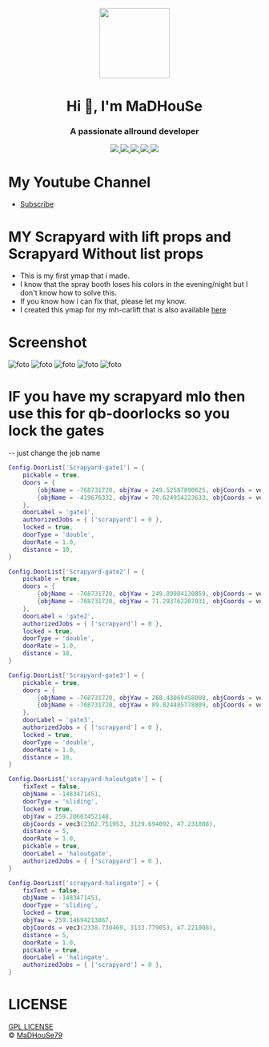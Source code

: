 <p align="center">
    <img width="140" src="https://icons.iconarchive.com/icons/iconarchive/red-orb-alphabet/128/Letter-M-icon.png" />  
    <h1 align="center">Hi 👋, I'm MaDHouSe</h1>
    <h3 align="center">A passionate allround developer </h3>    
</p>

<p align="center">
  <a href="https://github.com/MH-Scripts/mh-scrapyardMLO/issues">
    <img src="https://img.shields.io/github/issues/MH-Scripts/mh-scrapyardMLO"/> 
  </a>
  <a href="https://github.com/MH-Scripts/mh-scrapyardMLO/watchers">
    <img src="https://img.shields.io/github/watchers/MH-Scripts/mh-scrapyardMLO"/> 
  </a> 
  <a href="https://github.com/MH-Scripts/mh-scrapyardMLO/network/members">
    <img src="https://img.shields.io/github/forks/MH-Scripts/mh-scrapyardMLO"/> 
  </a>  
  <a href="https://github.com/MH-Scripts/mh-scrapyardMLO/stargazers">
    <img src="https://img.shields.io/github/stars/MH-Scripts/mh-scrapyardMLO"/> 
  </a>
  <a href="https://github.com/MH-Scripts/mh-scrapyardMLO/blob/main/LICENSE">
    <img src="https://img.shields.io/github/license/MH-Scripts/mh-scrapyardMLO?color=black"/> 
  </a>  
</p>

# My Youtube Channel
- [Subscribe](https://www.youtube.com/c/@MaDHouSe79) 

# MY Scrapyard with lift props and Scrapyard Without list props
- This is my first ymap that i made.
- I know that the spray booth loses his colors in the evening/night but I don't know how to solve this.
- If you know how i can fix that, please let my know.
- I created this ymap for my mh-carlift that is also available [here](https://github.com/MH-Scripts/mh-carlift)

# Screenshot
![foto](https://github.com/MH-Scripts/mh-scrapyardMLO/blob/main/screenshots/1.png)
![foto](https://github.com/MH-Scripts/mh-scrapyardMLO/blob/main/screenshots/2.png)
![foto](https://github.com/MH-Scripts/mh-scrapyardMLO/blob/main/screenshots/3.png)
![foto](https://github.com/MH-Scripts/mh-scrapyardMLO/blob/main/screenshots/4.png)
![foto](https://github.com/MH-Scripts/mh-scrapyardMLO/blob/main/screenshots/5.png)

# IF you have my scrapyard mlo then use this for qb-doorlocks so you lock the gates
-- just change the job name
```lua
Config.DoorList['Scrapyard-gate1'] = {
    pickable = true,
    doors = {
        {objName = -768731720, objYaw = 249.52587890625, objCoords = vec3(2386.989258, 3125.980225, 48.316544)},
        {objName = -419676332, objYaw = 70.624954223633, objCoords = vec3(2383.785156, 3117.284912, 48.316544)}
    },
    doorLabel = 'gate1',
    authorizedJobs = { ['scrapyard'] = 0 },
    locked = true,
    doorType = 'double',
    doorRate = 1.0,
    distance = 10,
}

Config.DoorList['Scrapyard-gate2'] = {
    pickable = true,
    doors = {
        {objName = -768731720, objYaw = 249.89984130859, objCoords = vec3(2383.708984, 3117.118896, 48.316544)},
        {objName = -768731720, objYaw = 71.293762207031, objCoords = vec3(2379.629883, 3105.638428, 48.316544)}
    },
    doorLabel = 'gate2',
    authorizedJobs = { ['scrapyard'] = 0 },
    locked = true,
    doorType = 'double',
    doorRate = 1.0,
    distance = 10,
}

Config.DoorList['Scrapyard-gate3'] = {
    pickable = true,
    doors = {
        {objName = -768731720, objYaw = 268.43069458008, objCoords = vec3(2435.224609, 3116.781006, 48.316544)},
        {objName = -768731720, objYaw = 89.824485778809, objCoords = vec3(2435.158203, 3104.599365, 48.316544)}
    },
    doorLabel = 'gate3',
    authorizedJobs = { ['scrapyard'] = 0 },
    locked = true,
    doorType = 'double',
    doorRate = 1.0,
    distance = 10,
}

Config.DoorList['scrapyard-haloutgate'] = {
    fixText = false,
    objName = -1483471451,
    doorType = 'sliding',
    locked = true,
    objYaw = 259.20663452148,
    objCoords = vec3(2362.751953, 3129.694092, 47.231808),
    distance = 5,
    doorRate = 1.0,
    pickable = true,
    doorLabel = 'haloutgate',
    authorizedJobs = { ['scrapyard'] = 0 },
}

Config.DoorList['scrapyard-halingate'] = {
    fixText = false,
    objName = -1483471451,
    doorType = 'sliding',
    locked = true,
    objYaw = 259.14694213867,
    objCoords = vec3(2338.730469, 3133.779053, 47.221008),
    distance = 5,
    doorRate = 1.0,
    pickable = true,
    doorLabel = 'halingate',
    authorizedJobs = { ['scrapyard'] = 0 },
}
```

# LICENSE
[GPL LICENSE](./LICENSE)<br />
&copy; [MaDHouSe79](https://www.youtube.com/@MaDHouSe79)